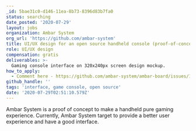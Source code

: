 ```yaml
---
_id: 5bae31c0-d146-11ea-8b73-8396d83b7fa0
status: searching
date_posted: '2020-07-29'
layout: jobs
organization: Ambar System
org_url: 'https://github.com/ambar-system'
title: UI/UX design for an open source handheld console (proof-of-concept)
role: UI/UX design
compensation: gratis
deliverables: >-
  Gaming console interface on 320x240px screen design mockup.
how_to_apply:
  - Comment here - https://github.com/ambar-system/ambar-board/issues/1
github_handle: ''
tags: 'interface, game console, open source'
date: '2020-07-29T02:51:10.579Z'
---
```

Ambar System is a proof of concept to make a handheld pure gaming experience. Currently, Ambar System target to provide a better user experience and have a good interface.
